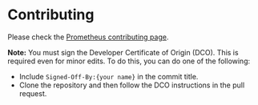 # Contributing

Please check the [Prometheus contributing page](https://github.com/prometheus/prometheus/blob/master/CONTRIBUTING.md).

**Note:** You must sign the Developer Certificate of Origin (DCO). This is required even for minor edits. To do this, you can do one of the following: 
* Include `Signed-Off-By:{your name}` in the commit title.
* Clone the repository and then follow the DCO instructions in the pull request.
